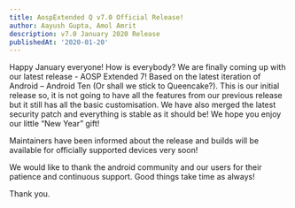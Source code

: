 ```yaml
---
title: AospExtended Q v7.0 Official Release!
author: Aayush Gupta, Amol Amrit
description: v7.0 January 2020 Release
publishedAt: '2020-01-20'
---
```


Happy January everyone! How is everybody? We are finally coming up with our latest release - AOSP Extended 7! Based on the latest iteration of Android – Android Ten (Or shall we stick to Queencake?). This is our initial release so, it is not going to have all the features from our previous release but it still has all the basic customisation. We have also merged the latest security patch and everything is stable as it should be! We hope you enjoy our little “New Year” gift!

Maintainers have been informed about the release and builds will be available for officially supported devices very soon!

We would like to thank the android community and our users for their patience and continuous support. Good things take time as always!

Thank you.

